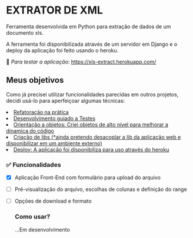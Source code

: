 # EXTRATOR DE XML 
  <p>Ferramenta desenvolvida em Python para extração de dados de um documento xls.</p>
  <p>A ferramenta foi disponibilizada através de um servidor em Django e o deploy da aplicação foi feito usando o heroku.</p>
  
  🚀 *Para testar a aplicação*: https://xls-extract.herokuapp.com/
  
## Meus objetivos
  <p>Como já precisei utilizar funcionalidades parecidas em outros projetos, decidi usá-lo para aperfeiçoar algumas técnicas: </p>
  <u>
      <li>Refatoração na prática</li>
      <li>Desenvolvimento guiado a Testes</li>
      <li>Orientação a objetos: Criei objetos de alto nível para melhorar a dinamica do código</li>
      <li>Criação de libs (*ainda pretendo desacoplar a lib da aplicação web e disponibilizar em um ambiente externo)</li>
      <li>Deploy: A aplicação foi disponibiliza para uso através do heroku</li>
  </u>
  
  ### ✅ Funcionalidades

- [x] Aplicação Front-End com formulário para upload do arquivo
- [ ] Pré-visualização do arquivo, escolhas de colunas e definição do range
- [ ] Opções de download e formato 
  
  ### Como usar?
    ...Em desenvolvimento
